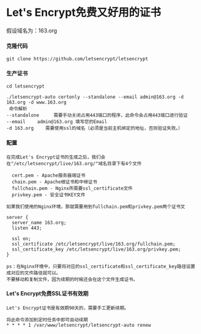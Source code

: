 # Let's Encrypt免费又好用的证书

假设域名为：163.org
#### 克隆代码
    git clone https://github.com/letsencrypt/letsencrypt

#### 生产证书
    cd letsencrypt

    ./letsencrypt-auto certonly --standalone --email admin@163.org -d 163.org -d www.163.org
     命令解析
    --standalone 　　 需要手动关闭占用443端口的程序，此命令会占用443端口进行验证
    --email 　　admin@163.org 填写您的Email
    -d 163.org 　　需要使用ssl的域名（必须是当前主机绑定的地址，否则验证失败。）

#### 配置
    在完成Let's Encrypt证书的生成之后，我们会在"/etc/letsencrypt/live/163.org/"域名目录下有4个文件

      cert.pem - Apache服务器端证书
      chain.pem - Apache根证书和中继证书
      fullchain.pem - Nginx所需要ssl_certificate文件
      privkey.pem - 安全证书KEY文件

    如果我们使用的Nginx环境，那就需要用到fullchain.pem和privkey.pem两个证书文

    server {
      server_name 163.org;
      listen 443;

      ssl on;
      ssl_certificate /etc/letsencrypt/live/163.org/fullchain.pem;
      ssl_certificate_key /etc/letsencrypt/live/163.org/privkey.pem;
    }

    ps：在Nginx环境中，只要将对应的ssl_certificate和ssl_certificate_key路径设置成对应的文件路径就可以。
    不要移动和复制文件，因为续期的时候还会在这个文件生成证书。

#### Let's Encrypt免费SSL证书有效期
    Let's Encrypt证书是有效期90天的，需要手工更新续期。

    将此命令添加到定时任务中即可自动续期
    * * * * 1 /var/www/letsencrypt/letsencrypt-auto renew
　　
